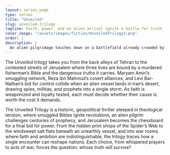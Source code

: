 ```yaml
---
layout: series_page
type: series 
title: "Unveiled"
slug: unveiled-trilogy
tagline: Faith, power, and an alien arrival ignite a battle for truth
cover_image: "/assets/images/fiction/UnveiledTrilogy3.png"
order: 1
description: |
  An alien pilgrimage touches down on a battlefield already crowded by smugglers, martyrs, and kings of narrative. From a murdered fisherman’s Bible to a Jerusalem power struggle, three lives decide who gets to name the truth.
---
```

The *Unveiled* trilogy takes you from the back alleys of Tehran to the contested streets of Jerusalem where three lives are bound by a murdered fisherman’s Bible and the dangerous truths it carries. Maryam Amiri’s smuggling network, Reza ibn Mahmud’s covert alliances, and Levi Bar-Nathan’s bid for control collide when an alien vessel lands in Iran’s desert, drawing spies, militias, and prophets into a single storm. As faith is weaponized and loyalty tested, each must decide whether their cause is worth the cost it demands.

The Unveiled Trilogy is a historic, geopolitical thriller steeped in theological tension, where smuggled Bibles ignite revolutions, an alien pilgrim challenges centuries of prophecy, and Jerusalem becomes the chessboard for a final bid for power. From the hidden print shops of the Spider’s Web to the windswept salt flats beneath an unearthly vessel, and into war rooms where faith and ambition are indistinguishable, the trilogy traces how a single encounter can reshape nations. Each choice, from whispered prayers to acts of war, forces the question: whose truth will survive?
